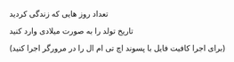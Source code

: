 تعداد روز هایی که زندگی کردید

تاریخ تولد را به صورت میلادی وارد کنید

(برای اجرا کافیت فایل با پسوند اچ تی ام ال را در مرورگر اجرا کنید)
